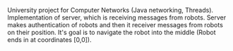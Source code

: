 University project for Computer Networks (Java networking, Threads).
Implementation of server, which is receiving messages from robots.
Server makes authentication of robots and then it receiver messages from robots on their position. 
It's goal is to navigate the robot into the middle (Robot ends in at coordinates [0,0]).
